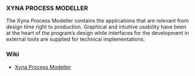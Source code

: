 ### XYNA PROCESS MODELLER

The Xyna Process Modeller contains the applications that are relevant from design time right to production. Graphical and intuitive usability have been at the heart of the program’s design while interfaces for the development in external tools are supplied for technical implementations.

### Wiki
* [Xyna Process Modeller](https://github.com/GIP-SmartMercial/xyna-process-modeller/wiki)
